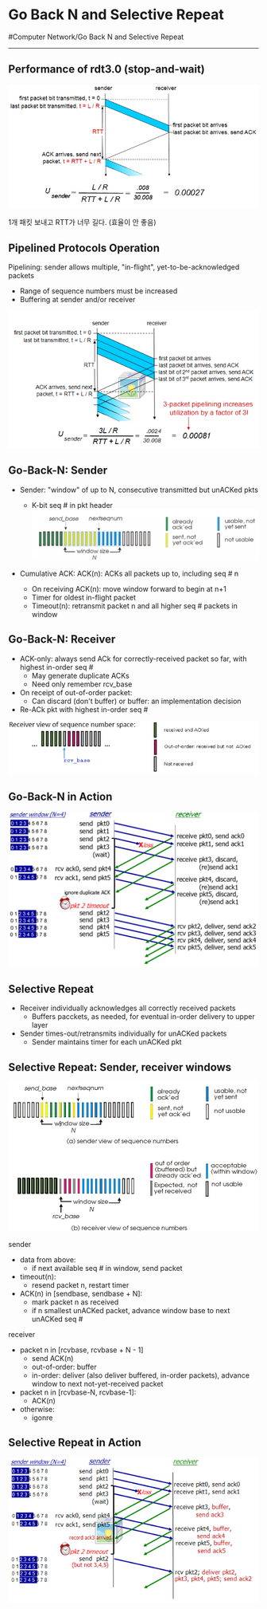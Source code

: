 # Go Back N and Selective Repeat
#Computer Network/Go Back N and Selective Repeat

---

## Performance of rdt3.0 (stop-and-wait)

![](./img/gbnsp_1.PNG)

1개 패킷 보내고 RTT가 너무 길다. (효율이 안 좋음)

## Pipelined Protocols Operation
Pipelining: sender allows multiple, "in-flight", yet-to-be-acknowledged packets
- Range of sequence numbers must be increased
- Buffering at sender and/or receiver

![](./img/gbnsp_2.PNG)

## Go-Back-N: Sender
- Sender: "window" of up to N, consecutive transmitted but unACKed pkts
    - K-bit seq # in pkt header
    ![](./img/gbnsp_3.PNG)
    
- Cumulative ACK: ACK(n): ACKs all packets up to, including seq # n
    - On receiving ACK(n): move window forward to begin at n+1
    - Timer for oldest in-flight packet
    - Timeout(n): retransmit packet n and all higher seq # packets in window

## Go-Back-N: Receiver
- ACK-only: always send ACk for correctly-received packet so far, with highest in-order seq #
    - May generate duplicate ACKs
    - Need only remember rcv_base
- On receipt of out-of-order packet:
    - Can discard (don't buffer) or buffer: an implementation decision
- Re-ACk pkt with highest in-order seq #

![](./img/gbnsp_4.PNG)

## Go-Back-N in Action

![](./img/gbnsp_5.PNG)

## Selective Repeat
- Receiver individually acknowledges all correctly received packets
    - Buffers pacckets, as needed, for eventual in-order delivery to upper layer
- Sender times-out/retransmits individually for unACKed packets
    - Sender maintains timer for each unACKed pkt

## Selective Repeat: Sender, receiver windows

![](./img/gbnsp_6.PNG)

sender
- data from above:
    - if next available seq # in window, send packet
- timeout(n):
    - resend packet n, restart timer
- ACK(n) in [sendbase, sendbase + N]:
    - mark packet n as received
    - if n smallest unACKed packet, advance window base to next unACKed seq #

receiver
- packet n in [rcvbase, rcvbase + N - 1]
    - send ACK(n)
    - out-of-order: buffer
    - in-order: deliver (also deliver buffered, in-order packets), advance window to next not-yet-received packet
- packet n in [rcvbase-N, rcvbase-1]:
    - ACK(n)
- otherwise:
    - igonre

## Selective Repeat in Action

![](./img/gbnsp_7.PNG)